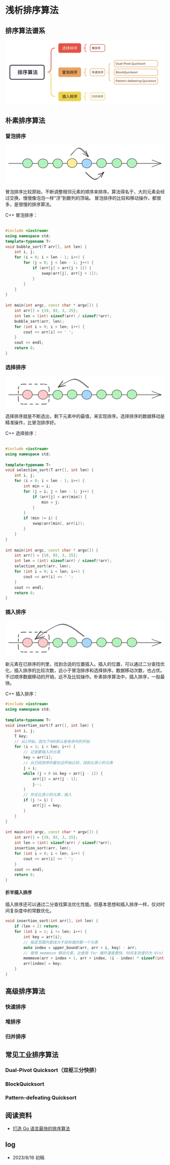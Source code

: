 # 浅析排序算法

##  排序算法谱系

![排序算法谱系](./sort/sort.outline.jpg)

## 朴素排序算法

### 冒泡排序

![bubble](./sort/bubble_sort.png)

冒泡排序比较原始，不断调整相邻元素的顺序来排序。算法得名于，大的元素会经过交换，慢慢像泡泡一样“浮”到数列的顶端。
冒泡排序的比较和移动操作，都很多，是很慢的排序算法。


C++ 冒泡排序：
``` cpp

#include <iostream>
using namespace std;
template<typename T>
void bubble_sort(T arr[], int len) {
    int i, j;
    for (i = 0; i < len - 1; i++) {
        for (j = 0; j < len - 1; j++) {
            if (arr[j] > arr[j + 1]) {
                swap(arr[j], arr[j + 1]);
            }
        }
    }
}

int main(int argc, const char * argv[]) {
    int arr[] = {19, 93, 3, 25};
    int len = (int) sizeof(arr) / sizeof(*arr);
    bubble_sort(arr, len);
    for (int i = 0; i < len; i++) {
        cout << arr[i] << ' ';
    }
    cout << endl;
    return 0;
}

```

### 选择排序

![selection_sort](./sort/selection_sort.png)

选择排序就是不断选出，剩下元素中的最值，来实现排序。选择排序的数据移动是精准操作，比冒泡排序好。

C++ 选择排序：

``` cpp

#include <iostream>
using namespace std;

template<typename T>
void selection_sort(T arr[], int len) {
    int i, j;
    for (i = 0; i < len - 1; i++) {
        int min = i;
        for (j = i; j < len - 1; j++) {
            if (arr[j] < arr[min]) {
                min = j;
            }
        }
        if (min != i) {
            swap(arr[min], arr[i]);
        }
    }
}

int main(int argc, const char * argv[]) {
    int arr[] = {19, 93, 3, 25};
    int len = (int) sizeof(arr) / sizeof(*arr);
    selection_sort(arr, len);
    for (int i = 0; i < len; i++) {
        cout << arr[i] << ' ';
    }
    cout << endl;
    return 0;
}


```

### 插入排序

![insertion](./sort/insertion_sort.png)

新元素在已排序的列里，找到合适的位置插入。插入的位置，可以通过二分查找优化，插入排序的比较次数，远小于冒泡排序和选择排序。数据移动次数，也占优。不过顺序数据移动的开销，远不及比较操作。朴素排序算法中，插入排序，一般最快。

C++ 插入排序：

``` cpp
#include <iostream>
using namespace std;

template<typename T>
void insertion_sort(T arr[], int len) {
    int i, j;
    T key;
    // 从1开始，因为下标0默认是有序列的开始
    for (i = 1; i < len; i++) {
        // 记录要插入的元素
        key = arr[i];
        // 从已经排序的最右边开始比较，找到比其小的元素
        j = i;
        while (j > 0 && key < arr[j - 1]) {
            arr[j] = arr[j - 1];
            j--;
        }
        // 存在比其小的元素，插入
        if (j != i) {
            arr[j] = key;
        }
    }
}

int main(int argc, const char * argv[]) {
    int arr[] = {19, 93, 3, 25};
    int len = (int) sizeof(arr) / sizeof(*arr);
    insertion_sort(arr, len);
    for (int i = 0; i < len; i++) {
        cout << arr[i] << ' ';
    }
    cout << endl;
    return 0;
}

```

#### 折半插入排序

插入排序还可以通过二分查找算法优化性能。但基本思想和插入排序一样，仅对时间复杂度中的常数优化。

``` cpp
void insertion_sort(int arr[], int len) {
    if (len < 2) return;
    for (int i = 1; i != len; i++) {
        int key = arr[i];
		// 指定范围内查找大于目标值的第一个元素
        auto index = upper_bound(arr, arr + i, key) - arr;
        // 使用 memmove 移动元素，比使用 for 循环速度更快，时间复杂度仍为 O(n)
        memmove(arr + index + 1, arr + index, (i - index) * sizeof(int));
        arr[index] = key;
    }
}

```

## 高级排序算法

### 快速排序

### 堆排序

### 归并排序


## 常见工业排序算法

### Dual-Pivot Quicksort（双枢三分快排）

### BlockQuicksort

### Pattern-defeating Quicksort

## 阅读资料

- [打造 Go 语言最快的排序算法](https://blog.csdn.net/ByteDanceTech/article/details/124464192)

## log

- 2023/8/16  初稿
